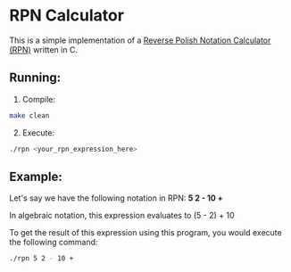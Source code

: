 # RPN Calculator

This is a simple implementation of a [Reverse Polish Notation Calculator (RPN)](https://en.wikipedia.org/wiki/Reverse_Polish_notation) written in C.

## Running:

1. Compile:
```bash
make clean
```

2. Execute:
```bash
./rpn <your_rpn_expression_here>
```

## Example:

Let's say we have the following notation in RPN: __5 2 - 10 +__

In algebraic notation, this expression evaluates to (5 - 2) + 10

To get the result of this expression using this program, you would execute the following command:

```bash
./rpn 5 2 - 10 +
```